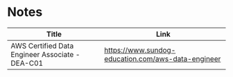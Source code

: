 # Notes

| Title                                           | Link                                               |
| ----------------------------------------------- | -------------------------------------------------- |
| AWS Certified Data Engineer Associate - DEA-C01 | https://www.sundog-education.com/aws-data-engineer |